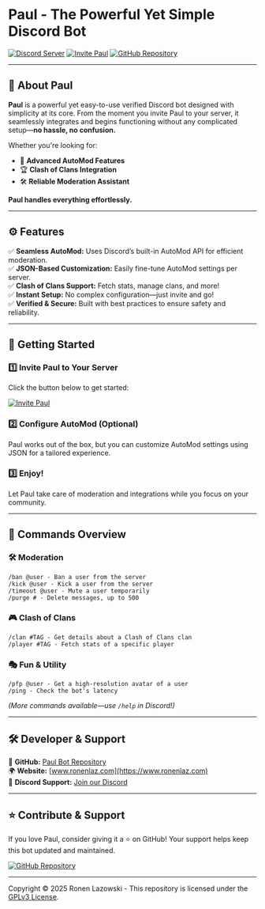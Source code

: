 # Paul - The Powerful Yet Simple Discord Bot

[![Discord Server](https://img.shields.io/discord/1287203499276242969?label=Discord&logo=discord)](https://discord.com/invite/5Y3XkJXjHz)  [![Invite Paul](https://img.shields.io/badge/Invite-Paul%20Bot-blue?style=flat&logo=discord)](https://discord.com/oauth2/authorize?client_id=1249144690461118627)  [![GitHub Repository](https://img.shields.io/github/stars/your-repo?style=social)](https://github.com/romi330/paul)

---

## 🤖 About Paul

**Paul** is a powerful yet easy-to-use verified Discord bot designed with simplicity at its core. From the moment you invite Paul to your server, it seamlessly integrates and begins functioning without any complicated setup—**no hassle, no confusion.**

Whether you're looking for:
- 🚨 **Advanced AutoMod Features**
- 🏆 **Clash of Clans Integration**
- 🛠️ **Reliable Moderation Assistant**  
  
**Paul handles everything effortlessly.**

---

## ⚙️ Features

✅ **Seamless AutoMod:** Uses Discord’s built-in AutoMod API for efficient moderation.  
✅ **JSON-Based Customization:** Easily fine-tune AutoMod settings per server.  
✅ **Clash of Clans Support:** Fetch stats, manage clans, and more!  
✅ **Instant Setup:** No complex configuration—just invite and go!  
✅ **Verified & Secure:** Built with best practices to ensure safety and reliability.

---

## 🚀 Getting Started

### **1️⃣ Invite Paul to Your Server**
Click the button below to get started:

[![Invite Paul](https://img.shields.io/badge/Invite-Paul%20Bot-blue?style=flat&logo=discord)](https://discord.com/oauth2/authorize?client_id=1249144690461118627)

### **2️⃣ Configure AutoMod (Optional)**
Paul works out of the box, but you can customize AutoMod settings using JSON for a tailored experience.

### **3️⃣ Enjoy!**
Let Paul take care of moderation and integrations while you focus on your community.

---

## 📜 Commands Overview

### 🛠️ **Moderation**
```
/ban @user - Ban a user from the server
/kick @user - Kick a user from the server
/timeout @user - Mute a user temporarily
/purge # - Delete messages, up to 500
```

### 🎮 **Clash of Clans**
```
/clan #TAG - Get details about a Clash of Clans clan
/player #TAG - Fetch stats of a specific player
```

### 🎭 **Fun & Utility**
```
/pfp @user - Get a high-resolution avatar of a user
/ping - Check the bot's latency
```

*(More commands available—use `/help` in Discord!)*

---

## 🛠️ Developer & Support

📜 **GitHub:** [Paul Bot Repository](https://github.com/romi330/paul)  
🌍 **Website:** [www.ronenlaz.com](https://www.ronenlaz.com)  
💬 **Discord Support:** [Join our Discord](https://discord.com/invite/5Y3XkJXjHz)

---

## ⭐ Contribute & Support
If you love Paul, consider giving it a ⭐ on GitHub! Your support helps keep this bot updated and maintained.

[![GitHub Repository](https://img.shields.io/github/stars/your-repo?style=social)](https://github.com/ronen/paul)

---

Copyright © 2025 Ronen Lazowski - This repository is licensed under the [GPLv3 License](https://github.com/romi330/paul/blob/main/LICENSE).
